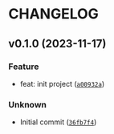 # CHANGELOG
## v0.1.0 (2023-11-17)
### Feature
* feat: init project ([`a00932a`](https://github.com/zckv/mike_PSR/commit/a00932a189aa2a6201f1c734b2759307de59dc91))
### Unknown
* Initial commit ([`36fb7f4`](https://github.com/zckv/mike_PSR/commit/36fb7f4cd08993f861c2febd817c41cae4697d52))
